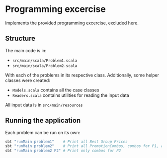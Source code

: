 # Programming excercise

Implements the provided programming excercise, excluded here.

## Structure
The main code is in:
- `src/main/scala/Problem1.scala`
- `src/main/scala/Problem2.scala`

With each of the problems in its respective class.
Additionally, some helper classes were created:
- `Models.scala` contains all the case classes
- `Readers.scala` contains utilities for reading the input data

All input data is in `src/main/resources`

## Running the application
Each problem can be run on its own:

```bash
sbt "runMain problem1"    # Print all Best Group Prices
sbt "runMain problem2"    # Print all PromotionCombos, combos for P1, and combos for P3
sbt "runMain problem2 P2" # Print only combos for P2
```
